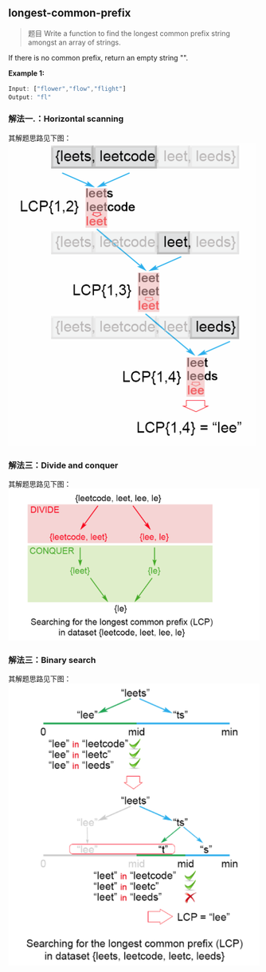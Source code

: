 
## longest-common-prefix
> 题目
Write a function to find the longest common prefix string amongst an array of strings.

If there is no common prefix, return an empty string "".

**Example 1:**
```js
Input: ["flower","flow","flight"]
Output: "fl"
```

### 解法一.：Horizontal scanning
其解题思路见下图：
![Horizontal scanning](../../img/horizontal-scanning.png)

### 解法三：Divide and conquer
其解题思路见下图：
![Divide and conquer](../../img/divide-and-conquer.png)

### 解法三：Binary search
其解题思路见下图：
![Binary search](../../img/binary-search.png)